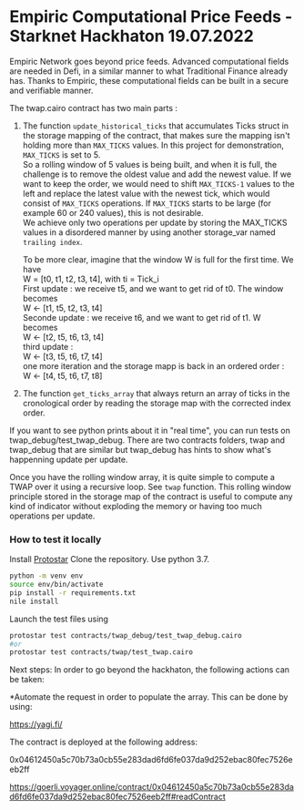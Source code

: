 # Empiric Computational Price Feeds - Starknet Hackhaton 19.07.2022

Empiric Network goes beyond price feeds. Advanced computational fields are needed in Defi, in a similar manner to what Traditional Finance already has. Thanks to Empiric, these computational fields can be built in a secure and verifiable manner.

The twap.cairo contract has two main parts : 

1. The function `update_historical_ticks` that accumulates Ticks struct in the storage mapping of the contract, that makes sure the mapping isn't holding more than `MAX_TICKS` values. In this project for demonstration, `MAX_TICKS` is set to 5.  
So a rolling window of 5 values is being built, and when it is full, the challenge is to remove the oldest value and add the newest value. If we want to keep the order, we would need to shift `MAX_TICKS-1` values to the left and replace the latest value with the newest tick, which would consist of `MAX_TICKS` operations. If `MAX_TICKS` starts to be large (for example 60 or 240 values), this is not desirable.  
We achieve only two operations per update by storing the MAX_TICKS values in a disordered manner by using another storage_var named `trailing index`. 

   To be more clear, imagine that the window W is full for the first time. We have     
 W = [t0, t1, t2, t3, t4], with ti = Tick_i  
 First update : we receive t5, and we want to get rid of t0. The window becomes  
 W <- [t1, t5, t2, t3, t4]  
 Seconde update : we receive t6, and we want to get rid of t1. W becomes  
 W <- [t2, t5, t6, t3, t4]  
 third update :  
 W <- [t3, t5, t6, t7, t4]    
 one more iteration and the storage mapp is back in an ordered order :  
 W <- [t4, t5, t6, t7, t8]  

2. The function `get_ticks_array` that always return an array of ticks in the cronological order by reading the storage map with the corrected index order. 

If you want to see python prints about it in "real time", you can run tests on twap_debug/test_twap_debug. There are two contracts folders, twap and twap_debug that are similar but twap_debug has hints to show what's happenning update per update. 

Once you have the rolling window array, it is quite simple to compute a TWAP over it using a recursive loop. See `twap` function. 
This rolling window principle stored in the storage map of the contract is useful to compute any kind of indicator without exploding the memory or having too much operations per update. 


### How to test it locally 
Install [Protostar](https://github.com/software-mansion/protostar)  Clone the repository. Use python 3.7. 
```bash
python -m venv env
source env/bin/activate
pip install -r requirements.txt
nile install
```

Launch the test files using
```bash
protostar test contracts/twap_debug/test_twap_debug.cairo
#or 
protostar test contracts/twap/test_twap.cairo
```


Next steps: In order to go beyond the hackhaton, the following actions can be taken:

*Automate the request in order to populate the array. This can be done by using:

https://yagi.fi/

The contract is deployed at the following address:

0x04612450a5c70b73a0cb55e283dad6fd6fe037da9d252ebac80fec7526eeb2ff

https://goerli.voyager.online/contract/0x04612450a5c70b73a0cb55e283dad6fd6fe037da9d252ebac80fec7526eeb2ff#readContract
